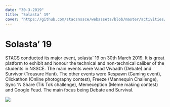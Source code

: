 ```yaml
---
date: "30-3-2019"
title: "Solasta’ 19"
cover: "https://github.com/stacsnssce/webassets/blob/master/activities/Page-4-Image-8.jpg?raw=true"
---
```

# Solasta’ 19

STACS conducted its major event, solasta’ 19 on 30th March 2019. It is great platform to exhibit and honour the technical and non-technical caliber of the students in NSSCE. The main events were Vaad Vivaadh (Debate) and Survivor (Treasure Hunt). The other events were Respawn (Gaming event), Clickathon (Online photography contest), Freeze (Mannequin Challenge), Sync ‘N Share (Tik Tok challenge), Memeception (Meme making contest) and Google Feud. The main focus being Debate and Survival.

![](https://user-images.githubusercontent.com/47708978/88658113-917f7800-d0f0-11ea-9cb0-d6cec82cec8a.jpg)